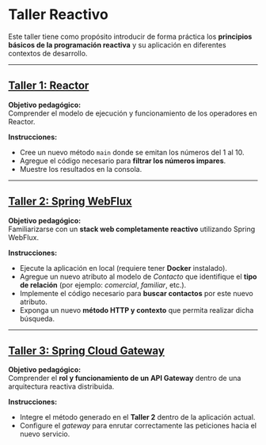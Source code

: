 # Taller Reactivo

Este taller tiene como propósito introducir de forma práctica los **principios básicos de la programación reactiva** y su aplicación en diferentes contextos de desarrollo.

---

## [Taller 1: Reactor](TALLER1.MD)

**Objetivo pedagógico:**  
Comprender el modelo de ejecución y funcionamiento de los operadores en Reactor.

**Instrucciones:**
- Cree un nuevo método `main` donde se emitan los números del 1 al 10.
- Agregue el código necesario para **filtrar los números impares**.
- Muestre los resultados en la consola.

---

## [Taller 2: Spring WebFlux](TALLER2.MD)

**Objetivo pedagógico:**  
Familiarizarse con un **stack web completamente reactivo** utilizando Spring WebFlux.

**Instrucciones:**
- Ejecute la aplicación en local (requiere tener **Docker** instalado).
- Agregue un nuevo atributo al modelo de *Contacto* que identifique el **tipo de relación** (por ejemplo: *comercial*, *familiar*, etc.).
- Implemente el código necesario para **buscar contactos** por este nuevo atributo.
- Exponga un nuevo **método HTTP y contexto** que permita realizar dicha búsqueda.

---

## [Taller 3: Spring Cloud Gateway](TALLER3.MD)

**Objetivo pedagógico:**  
Comprender el **rol y funcionamiento de un API Gateway** dentro de una arquitectura reactiva distribuida.

**Instrucciones:**
- Integre el método generado en el **Taller 2** dentro de la aplicación actual.
- Configure el *gateway* para enrutar correctamente las peticiones hacia el nuevo servicio.